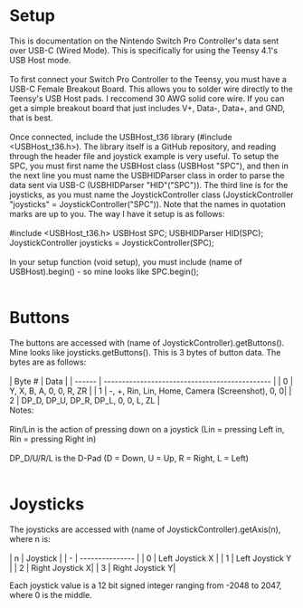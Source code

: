 # Setup
This is documentation on the Nintendo Switch Pro Controller's data sent over USB-C (Wired Mode). This is specifically for using the Teensy 4.1's USB Host mode.<br><br>
To first connect your Switch Pro Controller to the Teensy, you must have a USB-C Female Breakout Board. This allows you to solder wire directly to the Teensy's USB Host pads. I reccomend 30 AWG solid core wire. If you can get a simple breakout board that just includes V+, Data-, Data+, and GND, that is best.<br><br>
Once connected, include the USBHost_t36 library (#include <USBHost_t36.h>). The library itself is a GitHub repository, and reading through the header file and joystick example is very useful. To setup the SPC, you must first name the USBHost class (USBHost "SPC"), and then in the next line you must name the USBHIDParser class in order to parse the data sent via USB-C (USBHIDParser "HID"("SPC")). The third line is for the joysticks, as you must name the JoystickController class (JoystickController "joysticks" = JoystickController("SPC")). Note that the names in quotation marks are up to you. The way I have it setup is as follows:<br><br>
#include <USBHost_t36.h>
USBHost SPC;
USBHIDParser HID(SPC);
JoystickController joysticks = JoystickController(SPC);<br><br>
In your setup function (void setup), you must include (name of USBHost).begin() - so mine looks like SPC.begin();<br><br>
# Buttons
The buttons are accessed with (name of JoystickController).getButtons(). Mine looks like joysticks.getButtons(). This is 3 bytes of button data. The bytes are as follows:<br><br>
| Byte # | Data                                           |
| ------ | ---------------------------------------------- |
| 0      | Y, X, B, A, 0, 0, R, ZR                        |
| 1      | -, +, Rin, Lin, Home, Camera (Screenshot), 0, 0|
| 2      | DP_D, DP_U, DP_R, DP_L, 0, 0, L, ZL            |
<br>
Notes:<br><br>
Rin/Lin is the action of pressing down on a joystick (Lin = pressing Left in, Rin = pressing Right in)<br><br>
DP_D/U/R/L is the D-Pad (D = Down, U = Up, R = Right, L = Left)<br><br>
# Joysticks
The joysticks are accessed with (name of JoystickController).getAxis(n), where n is:<br><br>
| n | Joystick        |
| - | --------------- |
| 0 | Left Joystick X |
| 1 | Left Joystick Y |
| 2 | Right Joystick X|
| 3 | Right Joystick Y|
<br>

Each joystick value is a 12 bit signed integer ranging from -2048 to 2047, where 0 is the middle.
